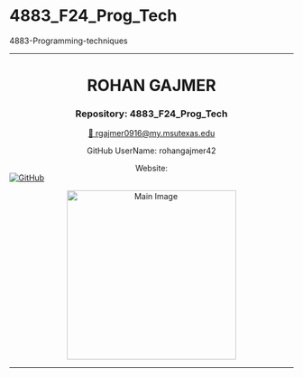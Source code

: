 # 4883_F24_Prog_Tech
4883-Programming-techniques

---

<h1 align="center">ROHAN GAJMER</h1>


<h3 align="center">Repository:      4883_F24_Prog_Tech</h3>

<p align="center">
  <a href="mailto:rgajmer0916@my.msutexas.edu">📧 rgajmer0916@my.msutexas.edu</a>  
</p>

<p align="center">
     GitHub UserName:  rohangajmer42
  
 <center>Website:              <a href="https://github.com/rohangajmer42"> </center>
    <img src="https://img.shields.io/badge/-GitHub-181717?style=flat-square&logo=github&logoColor=white" alt="GitHub">
  </a>

</p>

<p align="center">
  <img src="https://avatars.githubusercontent.com/u/90803596?v=4" width="300" alt="Main Image">
</p>

---



